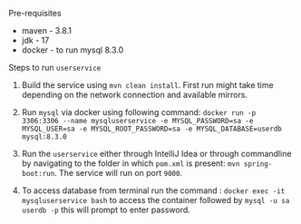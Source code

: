Pre-requisites

- maven - 3.8.1
- jdk - 17
- docker - to run mysql 8.3.0

Steps to run `userservice`

1. Build the service using `mvn clean install`. First run might take time depending on the network connection and available mirrors.

2. Run `mysql` via docker using following command: `docker run -p 3306:3306 --name mysqluserservice -e MYSQL_PASSWORD=sa -e MYSQL_USER=sa -e MYSQL_ROOT_PASSWORD=sa -e MYSQL_DATABASE=userdb  mysql:8.3.0`

3. Run the `userservice` either through IntelliJ Idea or through commandline by navigating to the folder in which `pom.xml` is present: `mvn spring-boot:run`. The service will run on port `9000`.

4. To access database from terminal run the command : `docker exec -it mysqluserservice bash` to access the container followed by `mysql -u sa userdb -p` this will prompt to enter password.